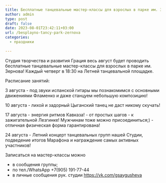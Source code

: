 ```yaml
---
title: Бесплатные танцевальные мастер-классы для взрослых в парке им. Зернова
author: admin
type: post
draft: false
date: 2023-08-01T23:42:11+03:00
url: /besplayno-tancy-park-zernova
categories:
  - праздники
  
---
```


Студия творчества и развития Грация весь август будет проводить бесплатные танцевальные мастер-классы для взрослых в парке им. Зернова! Каждый четверг в 18:30 на Летней танцевальной площадке.

Расписание занятий:

3 августа - под звуки испанской гитары мы познакомимся с основными движениями Фламенко и даже станцуем небольшую композицию!

10 августа - лихой и задорный Цыганский танец не даст никому скучать!

17 августа - энергия ритмов Кавказа! - от простых шагов - к зажигательной Лезгинке! Мужчинам тоже можно присоединиться;) - отличная физическая форма гарантирована!

24 августа - Летний концерт танцевальных групп нашей Студии, подведение итогов Марафона и награждение самых активных участников!

Записаться на мастер-классы можно
- в сообщения группы;
- по тел./WhatsApp +7(905) 191-77-44
- в личные сообщения рук. студии https://vk.com/gsaygusheva